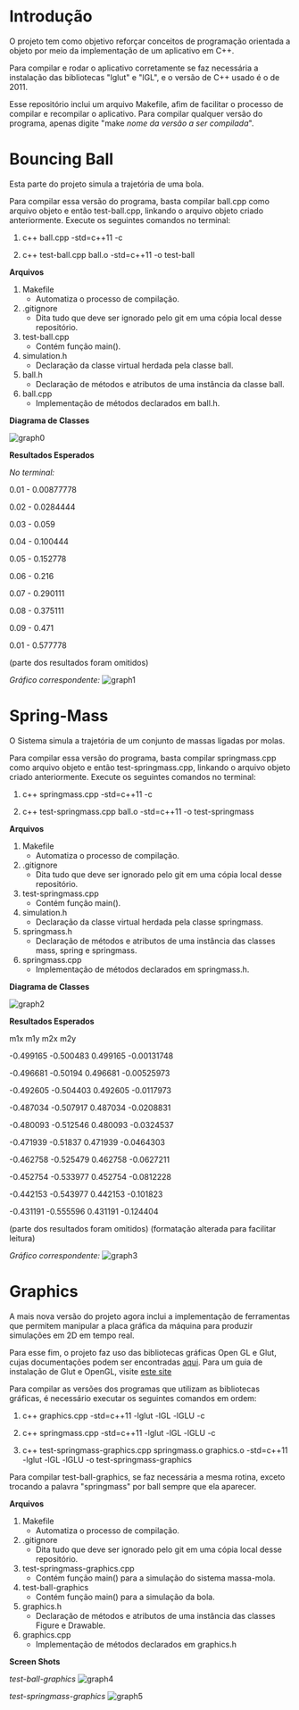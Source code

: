 # Introdução

O projeto tem como objetivo reforçar conceitos de programação orientada a objeto por meio da implementação de um aplicativo em C++.

Para compilar e rodar o aplicativo corretamente se faz necessária a instalação das bibliotecas "lglut" e "lGL", e o versão de C++ usado é o de 2011.

Esse repositório inclui um arquivo Makefile, afim de facilitar o processo de compilar e recompilar o aplicativo. Para compilar qualquer versão do programa, apenas digite "make *nome da versão a ser compilada*".

# Bouncing Ball

Esta parte do projeto simula a trajetória de uma bola.

Para compilar essa versão do programa, basta compilar ball.cpp como arquivo objeto e então test-ball.cpp, linkando o arquivo objeto criado anteriormente. Execute os seguintes comandos no terminal:

1. c++ ball.cpp -std=c++11 -c

2. c++ test-ball.cpp ball.o -std=c++11 -o test-ball

**Arquivos**

1. Makefile
    * Automatiza o processo de compilação.
2. .gitignore
    * Dita tudo que deve ser ignorado pelo git em uma cópia local desse repositório.
3. test-ball.cpp
    * Contém função main().
4. simulation.h
    * Declaração da classe virtual herdada pela classe ball.
5. ball.h
    * Declaração de métodos e atributos de uma instância da classe ball.
6. ball.cpp
    * Implementação de métodos declarados em ball.h.

**Diagrama de Classes**

![graph0](https://github.com/TheKipmaster/test_ball/blob/master/Bouncing-Ball-UML.png "Bouncing-Ball-UML")

**Resultados Esperados**

*No terminal:*

0.01 - 0.00877778

0.02 - 0.0284444

0.03 - 0.059

0.04 - 0.100444

0.05 - 0.152778

0.06 - 0.216

0.07 - 0.290111

0.08 - 0.375111

0.09 - 0.471

0.01 - 0.577778

(parte dos resultados foram omitidos)

*Gráfico correspondente:*
![graph1](https://github.com/TheKipmaster/test_ball/blob/master/results.png "Gráfico 1")


# Spring-Mass

O Sistema simula a trajetória de um conjunto de massas ligadas por molas.

Para compilar essa versão do programa, basta compilar springmass.cpp como arquivo objeto e então test-springmass.cpp, linkando o arquivo objeto criado anteriormente. Execute os seguintes comandos no terminal:

1. c++ springmass.cpp -std=c++11 -c

2. c++ test-springmass.cpp ball.o -std=c++11 -o test-springmass

**Arquivos**

1. Makefile
    * Automatiza o processo de compilação.
2. .gitignore
    * Dita tudo que deve ser ignorado pelo git em uma cópia local desse repositório.
3. test-springmass.cpp
    * Contém função main().
4. simulation.h
    * Declaração da classe virtual herdada pela classe springmass.
5. springmass.h
    * Declaração de métodos e atributos de uma instância das classes mass, spring e springmass.
6. springmass.cpp
    * Implementação de métodos declarados em springmass.h.

**Diagrama de Classes**

![graph2](https://github.com/TheKipmaster/test_ball/blob/master/Spring-Mass-UML.png "Spring-Mass-UML")

**Resultados Esperados**

   m1x      m1y        m2x     m2y

-0.499165 -0.500483 0.499165 -0.00131748

-0.496681 -0.50194 0.496681 -0.00525973

-0.492605 -0.504403 0.492605 -0.0117973

-0.487034 -0.507917 0.487034 -0.0208831

-0.480093 -0.512546 0.480093 -0.0324537

-0.471939 -0.51837 0.471939 -0.0464303

-0.462758 -0.525479 0.462758 -0.0627211

-0.452754 -0.533977 0.452754 -0.0812228

-0.442153 -0.543977 0.442153 -0.101823

-0.431191 -0.555596 0.431191 -0.124404

(parte dos resultados foram omitidos)
(formatação alterada para facilitar leitura)

*Gráfico correspondente:*
![graph3](https://github.com/TheKipmaster/test_ball/blob/master/results2.png "Gráfico 2")

# Graphics

A mais nova versão do projeto agora inclui a implementação de ferramentas que permitem manipular a placa gráfica da máquina
para produzir simulações em 2D em tempo real.

Para esse fim, o projeto faz uso das bibliotecas gráficas Open GL e Glut, cujas documentações podem ser encontradas
[aqui](https://www.opengl.org/ "Site Oficial da OpenGL"). Para um guia de instalação de Glut e OpenGL, visite
[este site](http://www.prinmath.com/csci5229/misc/install.html "Guia de Instalação")

Para compilar as versões dos programas que utilizam as bibliotecas gráficas, é necessário executar os seguintes comandos em
ordem:

1. c++ graphics.cpp -std=c++11 -lglut -lGL -lGLU -c

2. c++ springmass.cpp -std=c++11 -lglut -lGL -lGLU -c

3. c++ test-springmass-graphics.cpp springmass.o graphics.o -std=c++11 -lglut -lGL -lGLU -o test-springmass-graphics

Para compilar test-ball-graphics, se faz necessária a mesma rotina, exceto trocando a palavra "springmass" por ball sempre que
ela aparecer.

**Arquivos**

1. Makefile
    * Automatiza o processo de compilação.
2. .gitignore
    * Dita tudo que deve ser ignorado pelo git em uma cópia local desse repositório.
3. test-springmass-graphics.cpp
    * Contém função main() para a simulação do sistema massa-mola.
4. test-ball-graphics
    * Contém função main() para a simulação da bola.
5. graphics.h
    * Declaração de métodos e atributos de uma instância das classes Figure e Drawable.
6. graphics.cpp
    * Implementação de métodos declarados em graphics.h

**Screen Shots**

*test-ball-graphics*
![graph4](https://github.com/TheKipmaster/test_ball/blob/master/ball-graphics.png "test-ball-graphics em ação")

*test-springmass-graphics*
![graph5](https://github.com/TheKipmaster/test_ball/blob/master/springmass-graphics.png "test-springmass-graphics em ação")

